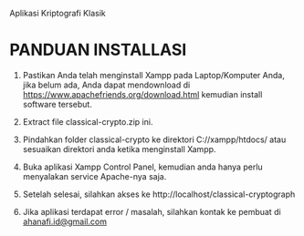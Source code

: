 Aplikasi Kriptografi Klasik

# PANDUAN INSTALLASI

1) Pastikan Anda telah menginstall Xampp pada Laptop/Komputer Anda, jika belum ada, Anda dapat mendownload di https://www.apachefriends.org/download.html kemudian install software tersebut.

2) Extract file classical-crypto.zip ini.
3) Pindahkan folder classical-crypto ke direktori C://xampp/htdocs/ atau sesuaikan direktori anda ketika menginstall Xampp.
5) Buka aplikasi Xampp Control Panel, kemudian anda hanya perlu menyalakan service Apache-nya saja.
4) Setelah selesai, silahkan akses ke http://localhost/classical-cryptograph
5) Jika aplikasi terdapat error / masalah, silahkan kontak ke pembuat di ahanafi.id@gmail.com
